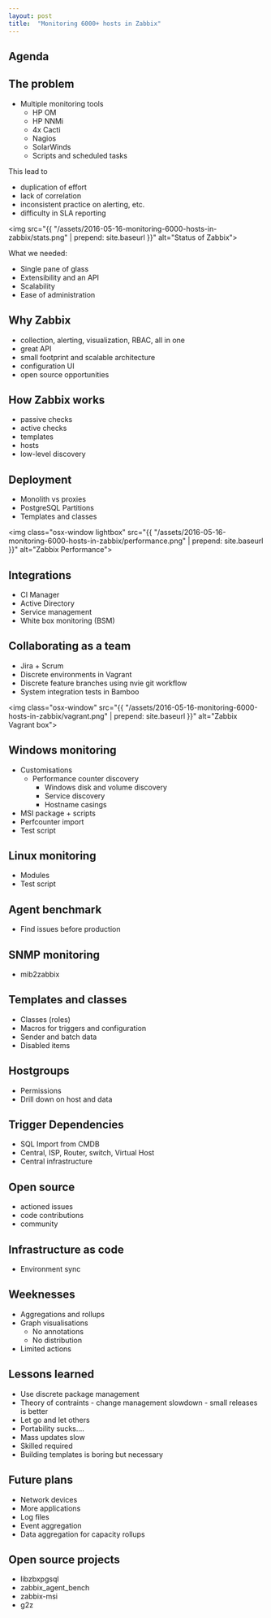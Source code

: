 ```yaml
---
layout: post
title:  "Monitoring 6000+ hosts in Zabbix"
---
```


## Agenda



## The problem

* Multiple monitoring tools
	- HP OM
	- HP NNMi
	- 4x Cacti
	- Nagios
	- SolarWinds
	- Scripts and scheduled tasks

This lead to
 * duplication of effort
 * lack of correlation
 * inconsistent practice on alerting, etc.
 * difficulty in SLA reporting

<img
	src="{{ "/assets/2016-05-16-monitoring-6000-hosts-in-zabbix/stats.png" | prepend: site.baseurl }}"
	alt="Status of Zabbix">

What we needed:

* Single pane of glass
* Extensibility and an API
* Scalability
* Ease of administration

## Why Zabbix

* collection, alerting, visualization, RBAC, all in one
* great API
* small footprint and scalable architecture
* configuration UI
* open source opportunities

## How Zabbix works
* passive checks
* active checks
* templates
* hosts
* low-level discovery

## Deployment
* Monolith vs proxies
* PostgreSQL Partitions
* Templates and classes

<img
	class="osx-window lightbox"
	src="{{ "/assets/2016-05-16-monitoring-6000-hosts-in-zabbix/performance.png" | prepend: site.baseurl }}"
	alt="Zabbix Performance">

## Integrations

* CI Manager
* Active Directory
* Service management
* White box monitoring (BSM)

## Collaborating as a team

* Jira + Scrum
* Discrete environments in Vagrant
* Discrete feature branches using nvie git workflow
* System integration tests in Bamboo

<img
	class="osx-window"
	src="{{ "/assets/2016-05-16-monitoring-6000-hosts-in-zabbix/vagrant.png" | prepend: site.baseurl }}"
	alt="Zabbix Vagrant box">

## Windows monitoring

* Customisations
  - Performance counter discovery
	- Windows disk and volume discovery
	- Service discovery
	- Hostname casings
* MSI package + scripts
* Perfcounter import
* Test script

## Linux monitoring
* Modules
* Test script

## Agent benchmark
* Find issues before production

## SNMP monitoring
* mib2zabbix

## Templates and classes
* Classes (roles)
* Macros for triggers and configuration
* Sender and batch data
* Disabled items

## Hostgroups

* Permissions
* Drill down on host and data

## Trigger Dependencies
* SQL Import from CMDB
* Central, ISP, Router, switch, Virtual Host
* Central infrastructure


## Open source
* actioned issues
* code contributions
* community

## Infrastructure as code
* Environment sync 

## Weeknesses

* Aggregations and rollups
* Graph visualisations
	- No annotations
	- No distribution
* Limited actions

## Lessons learned

* Use discrete package management
* Theory of contraints - change management slowdown - small releases is better
* Let go and let others
* Portability sucks....
* Mass updates slow
* Skilled required
* Building templates is boring but necessary


## Future plans

* Network devices
* More applications
* Log files
* Event aggregation
* Data aggregation for capacity rollups

## Open source projects

* libzbxpgsql
* zabbix_agent_bench
* zabbix-msi
* g2z
